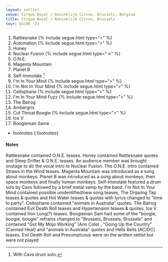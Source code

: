 ```yaml
---
layout: setlist
venue: Cirque Royal / Koninklijk Circus, Brussels, Belgium
title: Cirque Royal / Koninklijk Circus, Brussels
tour: EU/UK '23
---
```


1. Rattlesnake
   {% include segue.html type=">" %}
2. Automation
   {% include segue.html type=">" %}
3. Honey
4. Nuclear Fusion
   {% include segue.html type="->" %}
5. O.N.E.
6. Magenta Mountain
7. Planet B
8. Self-Immolate
     [^1]
9. I'm In Your Mind
   {% include segue.html type=">" %}
10. I'm Not In Your Mind
   {% include segue.html type=">" %}
11. Cellophane
   {% include segue.html type=">" %}
12. I'm In Your Mind Fuzz
   {% include segue.html type=">" %}
13. The Balrog
14. Ambergris
15. Cut Throat Boogie
   {% include segue.html type=">" %}
16. Ice V
17. Boogieman Same

<!--snippet-->
* footnotes
{:footnotes}
[^1]: With Cavs drum solo.

#### Notes
Rattlesnake contained O.N.E. teases.  Honey contained Rattlesnake quotes and Sleep Drifter & O.N.E. teases.  An audience member was brought onstage to do the vocal intro to Nuclear Fusion.  The O.N.E. intro contained Straws in the Wind teases.  Magenta Mountain was introduced as a song about monkeys. Planet B was introduced as a song about monkeys, then space monkeys and finally human monkeys.  Self-Immolate featured a drum solo by Cavs followed by a brief metal vamp by the band.  I'm Not In Your Mind contained possible unidentified/new song teases, The Dripping Tap teases & quotes and Hot Water teases & quotes with lyrics changed to "time to party".  Cellophane contained "animals in Australia" quotes.  The Balrog contained Evil Death Roll teases and Hypertension teases & quotes.  Ice V contained Iron Lung(?) teases.  Boogieman Sam had some of the  "boogie, boogie, boogie" refrains changed to "Brussels, Brussels, Brussels" and contained "Got My Mojo Working" (Ann Cole) , "Going Up the Country" (Canned Heat) and "animals in Australia" quotes and Hells Bells (AC/DC) teases.  Evil Death Roll and Presumptuous were on the written setlist but were not played
